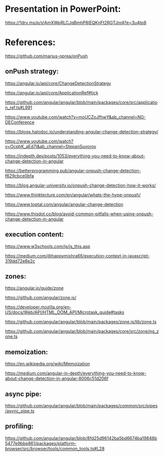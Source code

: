 Presentation in PowerPoint:
===========================
https://1drv.ms/p/s!AmXWpRLCJqBmhP8lEQKnFt2RGTJnrA?e=3u4tp8


References:
===========
https://github.com/marius-oprea/onPush


onPush strategy:
---------------
  https://angular.io/api/core/ChangeDetectionStrategy

  https://angular.io/api/core/ApplicationRef#tick

  https://github.com/angular/angular/blob/main/packages/core/src/application_ref.ts#L991

  
  https://www.youtube.com/watch?v=moUCZoJfhwY&ab_channel=NG-DEConference

  https://blogs.halodoc.io/understanding-angular-change-detection-strategy/ 

  https://www.youtube.com/watch?v=OcphK_aEd7I&ab_channel=StepanSuvorov

  https://indepth.dev/posts/1053/everything-you-need-to-know-about-change-detection-in-angular

  https://betterprogramming.pub/angular-onpush-change-detection-f629cbce0bfa

  https://blog.angular-university.io/onpush-change-detection-how-it-works/

  https://www.thinktecture.com/en/angular/whats-the-hype-onpush/

  https://www.toptal.com/angular/angular-change-detection

  https://www.thisdot.co/blog/avoid-common-pitfalls-when-using-onpush-change-detection-in-angular

execution content:
-----------------
  https://www.w3schools.com/js/js_this.asp

  https://medium.com/@happymishra66/execution-context-in-javascript-319dd72e8e2c

zones:
------
  https://angular.io/guide/zone

  https://github.com/angular/zone.js/ 

  https://developer.mozilla.org/en-US/docs/Web/API/HTML_DOM_API/Microtask_guide#tasks

  https://github.com/angular/angular/blob/main/packages/zone.js/lib/zone.ts

  https://github.com/angular/angular/blob/main/packages/core/src/zone/ng_zone.ts

memoization:
-----------
  https://en.wikipedia.org/wiki/Memoization

  https://medium.com/angular-in-depth/everything-you-need-to-know-about-change-detection-in-angular-8006c51d206f

async pipe:
-----------
  https://github.com/angular/angular/blob/main/packages/common/src/pipes/async_pipe.ts

profiling:
----------
  https://github.com/angular/angular/blob/8fd25d96142ba5bd6674ba19848b5477e9bbe861/packages/platform-browser/src/browser/tools/common_tools.ts#L28


